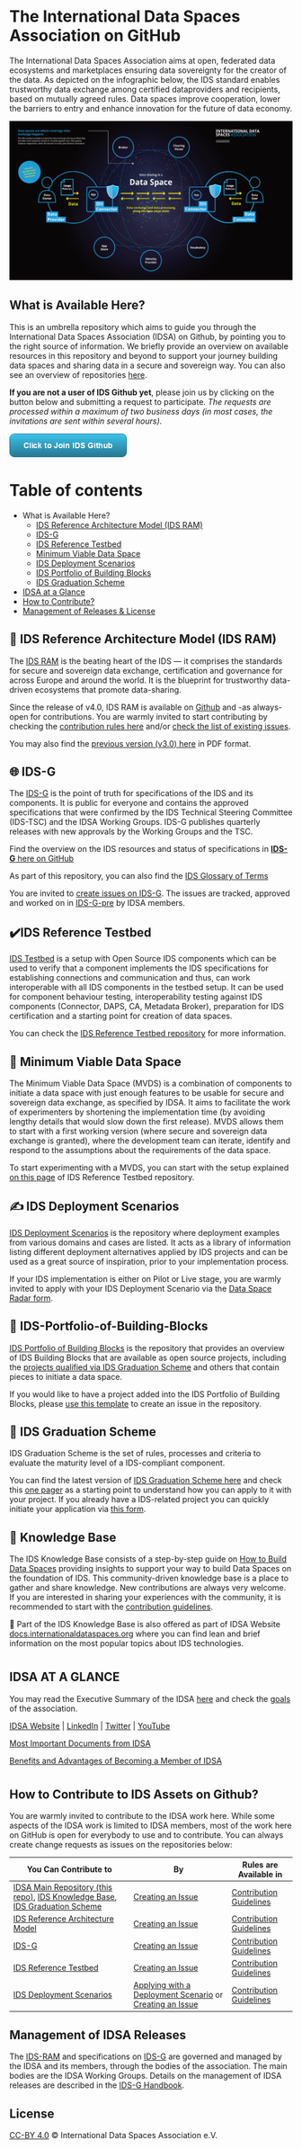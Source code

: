 # The International Data Spaces Association on GitHub
The International Data Spaces Association aims at open, federated data ecosystems and marketplaces ensuring data sovereignty for the creator of the data. As depicted on the infographic below, the IDS standard enables trustworthy data exchange among certified dataproviders and recipients, based on mutually agreed rules. Data spaces improve cooperation, lower the barriers to entry and enhance innovation for the future of data economy.

![Data Sharing in a Data Space](images/IDSA-Infographic-Data-Sharing-in-a-Data-Space.jpg)

## What is Available Here?
This is an umbrella repository which aims to guide you through the International Data Spaces Association (IDSA) on Github, by pointing you to the right source of information. We briefly provide an overview on available resources in this repository and beyond to support your journey building data spaces and sharing data in a secure and sovereign way. You can also see an overview of repositories [here](./overview_repositories.md).



**If you are not a user of IDS Github yet**, please join us by clicking on the button below and submitting a request to participate. *The requests are processed within a maximum of two business days (in most cases, the invitations are sent within several hours).*


[![Join](/images/button_click-to-join-ids-githubv2.png.png)](https://forms.office.com/r/LMFt6pbji4)




# Table of contents

-   What is Available Here?
    -   [IDS Reference Architecture Model (IDS RAM)](#IDS-RAM)
    -   [IDS-G](#IDS-G)
    -   [IDS Reference Testbed](#IDS-Reference-Testbed)
    -   [Minimum Viable Data Space](#Minimum-Viable-Data-Space)
    -   [IDS Deployment Scenarios](#IDS-Deployment-Scenarios)
    -   [IDS Portfolio of Building Blocks](#IDS-Portfolio-of-Building-Blocks)
    -   [IDS Graduation Scheme](#IDS-Graduation-Scheme)
-   [IDSA at a Glance](#IDSA-at-a-Glance)
-   [How to Contribute?](#How-to-Contribute?)
-   [Management of Releases & License](#Management-of-Releases-&-License)


## :blue_book: IDS Reference Architecture Model (IDS RAM) <a name="IDS-RAM"></a>
The [IDS RAM](https://github.com/International-Data-Spaces-Association/IDS-RAM_4_0) is the beating heart of the IDS — it comprises the standards for secure and sovereign data exchange, certification and governance for across Europe and around the world. It is the blueprint for trustworthy data-driven ecosystems that promote data-sharing.

Since the release of v4.0, IDS RAM is available on [Github](https://github.com/International-Data-Spaces-Association/IDS-RAM_4_0) and -as always- open for contributions. You are warmly invited to start contributing by checking the [contribution rules here](https://github.com/International-Data-Spaces-Association/IDS-RAM_4_0/blob/main/CONTRIBUTING.md) and/or [check the list of existing issues](https://github.com/International-Data-Spaces-Association/IDS-RAM_4_0/issues).

You may also find the [previous version (v3.0) here](IDS-Reference-Architecture-Model-3.0-2019.pdf) in PDF format.


## :globe_with_meridians: IDS-G <a name="IDS-G"></a>
The [IDS-G](https://github.com/International-Data-Spaces-Association/IDS-G) is the point of truth for specifications of the IDS and its components. It is public for everyone and contains the approved specifications that were confirmed by the IDS Technical Steering Committee (IDS-TSC) and the IDSA Working Groups. IDS-G publishes quarterly releases with new approvals by the Working Groups and the TSC.

Find the overview on the IDS resources and status of specifications in [**IDS-G** here on GitHub](https://github.com/International-Data-Spaces-Association/IDS-G)

As part of this repository, you can also find the [IDS Glossary of Terms](https://github.com/International-Data-Spaces-Association/IDS-G/tree/main/Glossary) 

You are invited to [create issues on IDS-G](https://github.com/International-Data-Spaces-Association/IDS-G/issues). The issues are tracked, approved and worked on in [IDS-G-pre](https://github.com/International-Data-Spaces-Association/IDS-G-pre) by IDSA members.


## ✔️IDS Reference Testbed <a name="IDS-Reference-Testbed"></a>
[IDS Testbed](https://github.com/International-Data-Spaces-Association/IDS-testbed) is a setup with Open Source IDS components which can be used to verify that a component implements the IDS specifications for establishing connections and communication and thus, can work interoperable with all IDS components in the testbed setup. It can be used for component behaviour testing, interoperability testing against IDS components (Connector, DAPS, CA, Metadata Broker), preparation for IDS certification and a starting point for creation of data spaces. 

You can check the [IDS Reference Testbed repository](https://github.com/International-Data-Spaces-Association/IDS-testbed) for more information.

## 💊 Minimum Viable Data Space <a name="Minimum-Viable-Data-Space"></a>
The Minimum Viable Data Space (MVDS) is a combination of components to initiate a data space with just enough features to be usable for secure and sovereign data exchange, as specified by IDSA. It aims to facilitate the work of experimenters by shortening the implementation time (by avoiding lengthy details that would slow down the first release). MVDS allows them to start with a first working version (where secure and sovereign data exchange is granted), where the development team can iterate, identify and respond to the assumptions about the requirements of the data space.

To start experimenting with a MVDS, you can start with the setup explained [on this page](https://github.com/International-Data-Spaces-Association/IDS-testbed/blob/master/minimum-viable-data-space/MVDS.md) of IDS Reference Testbed repository.

## ✍️ IDS Deployment Scenarios <a name="IDS-Deployment-Scenarios"></a>
[IDS Deployment Scenarios](https://github.com/International-Data-Spaces-Association/IDS-Deployment-Scenarios) is the repository where deployment examples from various domains and cases are listed. It acts as a library of information listing different deployment alternatives applied by IDS projects and can be used as a great source of inspiration, prior to your implementation process.

If your IDS implementation is either on Pilot or Live stage, you are warmly invited to apply with your IDS Deployment Scenario via the [Data Space Radar form](https://forms.office.com/Pages/ResponsePage.aspx?id=NNZGs_usx0K9RPFVfuibG3WVHeFvj2hHgjU7ZCgshUhUMExMOTdCWDNMSERJTjlIUlRKMVc0QTUxMCQlQCN0PWcu). 

## :black_square_button: IDS-Portfolio-of-Building-Blocks <a name="IDS-Portfolio-of-Building-Blocks"></a>
[IDS Portfolio of Building Blocks](https://github.com/International-Data-Spaces-Association/IDS-Portfolio-of-Building-Blocks) is the repository that provides an overview of IDS Building Blocks that are available as open source projects, including the [projects qualified via IDS Graduation Scheme](https://github.com/International-Data-Spaces-Association/idsa/blob/main/graduation_scheme/Projects.md) and others that contain pieces to initiate a data space.

If you would like to have a project added into the IDS Portfolio of Building Blocks, please [use this template](https://github.com/International-Data-Spaces-Association/IDS-Portfolio-of-Building-Blocks/issues/new?assignees=&labels=&template=building-block-addition-request.md&title=) to create an issue in the repository. 

## 🥚 IDS Graduation Scheme <a name="IDS-Graduation-Scheme"></a>
IDS Graduation Scheme is the set of rules, processes and criteria to evaluate the maturity level of a IDS-compliant component. 

You can find the latest version of [IDS Graduation Scheme here](https://github.com/International-Data-Spaces-Association/idsa/tree/main/graduation_scheme) and check this [one pager](https://github.com/International-Data-Spaces-Association/idsa/blob/main/graduation_scheme/IDSA-Sandbox-Application.pdf) as a starting point to understand how you can apply to it with your project. If you already have a IDS-related project you can quickly initiate your application via [this form](https://internationaldataspaces.org/sandbox-application/).

## :book: Knowledge Base <a name="Knowledge-Base"></a>
The IDS Knowledge Base consists of a step-by-step guide on [How to Build Data Spaces](./how-to-build-data-spaces/README.md) providing insights to support your way to build Data Spaces on the foundation of IDS. This community-driven knowledge base is a place to gather and share knowledge. New contributions are always very welcome. If you are interested in sharing your experiences with the community, it is recommended to start with the [contribution guidelines](/CONTRIBUTING.md).

:triangular_flag_on_post: Part of the IDS Knowledge Base is also offered as part of IDSA Website [docs.internationaldataspaces.org](https://docs.internationaldataspaces.org/knowledge-base/) where you can find lean and brief information on the most popular topics about IDS technologies. 

#
## IDSA AT A GLANCE <a name="IDSA-at-a-Glance"></a>
You may read the Executive Summary of the IDSA [here](https://www.internationaldataspaces.org/publications/sharing-data-while-keeping-data-ownership-the-potential-of-ids-for-the-data-economy/) and check the [goals](GOALS.md) of the association.

[IDSA Website](https://internationaldataspaces.org/) | [LinkedIn](https://www.linkedin.com/company/international-data-spaces-association/mycompany/) | [Twitter](https://twitter.com/ids_association) | [YouTube](https://www.youtube.com/channel/UC9PsQnKgreCmj-F6Kea5QRg) 

[Most Important Documents from IDSA](https://internationaldataspaces.org/publications/most-important-documents/)

[Benefits and Advantages of Becoming a Member of IDSA](https://internationaldataspaces.org/we/become-a-member/)
#

## How to Contribute to IDS Assets on Github? <a name="How-to-Contribute?"></a>
You are warmly invited to contribute to the IDSA work here. While some aspects of the IDSA work is limited to IDSA members, most of the work here on GitHub is open for everybody to use and to contribute. You can always create change requests as issues on the repositories below: 

| You Can Contribute to | By | Rules are Available in
| ----------- | ----------- | ----------- |
| [IDSA Main Repository (this repo)](https://github.com/International-Data-Spaces-Association/idsa), [IDS Knowledge Base](https://github.com/International-Data-Spaces-Association/idsa/tree/main/how-to-build-data-spaces), [IDS Graduation Scheme](https://github.com/International-Data-Spaces-Association/idsa/tree/main/graduation_scheme) | [Creating an Issue](https://github.com/International-Data-Spaces-Association/idsa/issues/new/choose) | [Contribution Guidelines](https://github.com/International-Data-Spaces-Association/idsa/blob/main/CONTRIBUTING.md)
| [IDS Reference Architecture Model](https://github.com/International-Data-Spaces-Association/IDS-RAM_4_0) | [Creating an Issue](https://github.com/International-Data-Spaces-Association/IDS-RAM_4_0/issues/new)| [Contribution Guidelines](https://github.com/International-Data-Spaces-Association/IDS-RAM_4_0/blob/main/CONTRIBUTING.md)
| [IDS-G](https://github.com/International-Data-Spaces-Association/IDS-G) | [Creating an Issue](https://github.com/International-Data-Spaces-Association/IDS-G/issues/new)| [Contribution Guidelines](https://github.com/International-Data-Spaces-Association/IDS-G/blob/main/CONTRIBUTING.md)
| [IDS Reference Testbed](https://github.com/International-Data-Spaces-Association/IDS-testbed) | [Creating an Issue](https://github.com/International-Data-Spaces-Association/IDS-testbed/issues/new)| [Contribution Guidelines](https://github.com/International-Data-Spaces-Association/IDS-testbed/blob/master/CONTRIBUTING.md)
| [IDS Deployment Scenarios](https://github.com/International-Data-Spaces-Association/IDS-Deployment-Scenarios) | [Applying with a Deployment Scenario](https://forms.office.com/Pages/ResponsePage.aspx?id=NNZGs_usx0K9RPFVfuibG3WVHeFvj2hHgjU7ZCgshUhUMExMOTdCWDNMSERJTjlIUlRKMVc0QTUxMCQlQCN0PWcu) or [Creating an Issue](https://github.com/International-Data-Spaces-Association/IDS-Deployment-Scenarios/issues/new)| [Contribution Guidelines](https://github.com/International-Data-Spaces-Association/IDS-Deployment-Scenarios/blob/main/CONTRIBUTING.md)

## Management of IDSA Releases <a name="Management-of-Releases-&-License"></a>
The [IDS-RAM](https://github.com/International-Data-Spaces-Association/IDS-RAM_4_0) and specifications on [IDS-G](https://github.com/International-Data-Spaces-Association/IDS-G) are governed and managed by the IDSA and its members, through the bodies of the association. The main bodies are the IDSA Working Groups. Details on the management of IDSA releases are described in the [IDS-G Handbook](https://github.com/International-Data-Spaces-Association/IDS-G/blob/main/Handbook/README.md).

## License
[CC-BY 4.0](/LICENSE.md) © International Data Spaces Association e.V.





